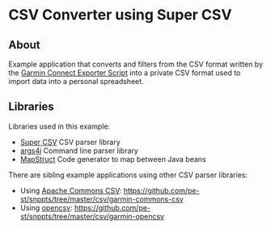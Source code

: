 # CSV Converter using Super CSV

## About

Example application that converts and filters
from the CSV format written by the [Garmin Connect Exporter Script][exporter]
into a private CSV format used to import data into
a personal spreadsheet.

## Libraries

Libraries used in this example:

- [Super CSV][supercsv] CSV parser library
- [args4j][args4j] Command line parser library
- [MapStruct][mapstruct] Code generator to map between Java beans

There are sibling example applications using other CSV parser libraries:

- Using [Apache Commons CSV][commonscsv]: https://github.com/pe-st/snppts/tree/master/csv/garmin-commons-csv
- Using [opencsv][opencsv]: https://github.com/pe-st/snppts/tree/master/csv/garmin-opencsv 


[opencsv]: http://opencsv.sourceforge.net/
[commonscsv]: http://commons.apache.org/proper/commons-csv/
[supercsv]: https://super-csv.github.io/super-csv/index.html
[args4j]: http://args4j.kohsuke.org/
[mapstruct]: http://mapstruct.org/
[exporter]: https://github.com/kjkjava/garmin-connect-export 
[exporter-ps]: https://github.com/pe-st/garmin-connect-export 